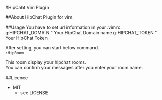 #HipCaht Vim Plugin

##About
HipChat Plugin for vim.  

##Usage
You have to set url information in your .vimrc.
    g:HIPCHAT_DOMAIN  " Your HipChat Domain name
    g:HIPCHAT_TOKEN   " Your HipChat Token
    
After setting, you can start below command.  
      `:HipRoom`

This room display your hipchat rooms.  
You can confirm your messages after you enter your room name.  

##Licence
* MIT
  * see LICENSE
